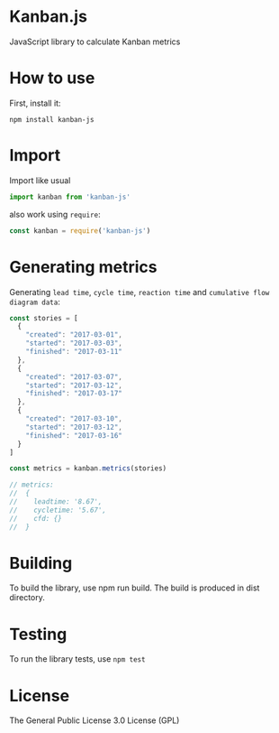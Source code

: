 # Kanban.js

JavaScript library to calculate Kanban metrics

# How to use

First, install it:

```
npm install kanban-js
```

# Import

Import like usual

```js
import kanban from 'kanban-js'
```

also work using `require`:

```js
const kanban = require('kanban-js')
```

# Generating metrics

Generating `lead time`, `cycle time`, `reaction time` and `cumulative flow diagram data`:

```js
const stories = [
  {
    "created": "2017-03-01", 
    "started": "2017-03-03",
    "finished": "2017-03-11"
  },
  {
    "created": "2017-03-07", 
    "started": "2017-03-12",
    "finished": "2017-03-17"
  },
  {
    "created": "2017-03-10", 
    "started": "2017-03-12",
    "finished": "2017-03-16"
  }
]

const metrics = kanban.metrics(stories)

// metrics: 
//  {
//    leadtime: '8.67', 
//    cycletime: '5.67',
//    cfd: {}
//  }
```

# Building

To build the library, use npm run build. The build is produced in dist directory.

# Testing

To run the library tests, use `npm test`

# License

The General Public License 3.0 License (GPL)

